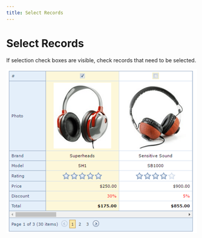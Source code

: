 ```yaml
---
title: Select Records
---
```

# Select Records
If selection check boxes are visible, check records that need to be selected.

![EUD-ASPxVerticalGrid-Selection](../../../images/Img127028.png)